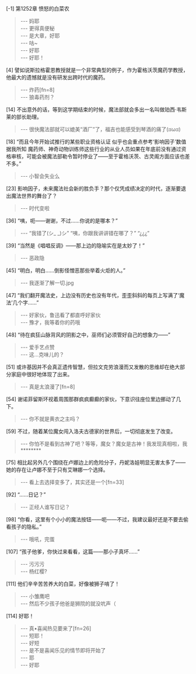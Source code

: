 
[-1] 第1252章 愤怒的白菜农
>--- 妈耶<br>
>--- 更得真便秘<br>
>--- 是大章，好耶<br>
>--- 咕~<br>
>--- 好耶<br>
>--- 好耶！<br>

[4] 譬如说斯拉格霍恩教授就是一个非常典型的例子，作为霍格沃茨魔药学教授，他最大的遗憾就是没有研发出跨时代的魔药。
>--- 炸药[fn=8]<br>
>--- 狼毒药剂？<br>

[14] 不出意外的话，等到这学期结束的时候，魔法部就会多出一名叫做珀西·韦斯莱的部长助理。
>--- 很快魔法部就可以媲美“酒厂”了，福吉也能感受到琴酒的痛了(ಡωಡ)<br>

[18] “而且今年开始试推行的某些职业资格认证 似乎也会重点参考‘影响因子’数值 据我所知 魔药师、神奇动物训练师这些行业的从业人员如果在年底前没有通过资格审核，可能会被魔法部勒令暂时停业了——至于霍格沃茨、古灵阁方面应该也差不多。”
>--- 小智会失业么<br>

[23] 影响因子，未来魔法社会新的胜负手？那个仅凭成绩决定的时代，逐渐要退出魔法世界的舞台了？
>--- 时代变啦<br>

[36] “咦，呃——谢谢，不过……你说的是哪本？”
>--- “我错了(シ_ _)シ”
“咦，你跟我讲讲错在哪了？”
“¿¿¿”<br>

[39] “当然是《唱唱反调》——那上边的隐喻实在是太妙了！”
>--- 恶政隐<br>

[45] “明白，明白……倒影怪憎恶那些举着火炬的人。”
>--- 我逐渐了解一切.jpg<br>

[47] “我们翻开魔法史，上边没有历史也没有年代，歪歪斜斜的每页上写满了‘魔法’几个字……”
>--- 好家伙，鲁迅看了都直呼好家伙<br>
>--- 豫才，我等着你的药哦<br>

[48] “待在疯狂山脉背风的阴影之中，巫师们必须管好自己的想象力——”
>--- 爱手艺点赞<br>
>--- 这…克味儿的？<br>

[51] 或许基因并不会真正遗传智慧，但拉文克劳浪漫而又发散的思维却在绝大部分家庭中很好地体现了出来。
>--- 真是太浪漫了[fn=8]<br>

[54] 谢诺菲留斯环视着周围那群疯疯癫癫的家伙，下意识往座位里边挪动了几下。
>--- 你不就是黄衣之主吗？<br>

[59] 不过，随着某位魔女闯入洛夫古德家的世界后，一切彻底发生了改变。
>--- 你怕不是看到古神了吧？等等，魔女？魔女是古神！我发现真相啦，我********<br>

[75] 相比起另外几个围绕在卢娜边上的危险分子，丹妮洛娃明显无害太多了——她的存在让卢娜不至于只有艾琳娜一个选择。
>--- 看上去选择变多了，其实还是一个[fn=33]<br>

[92] “……日记？”
>--- 正经人谁写日记？<br>

[98] “你看，这里有个小小的魔法按钮——呃——不过，我建议最好还是不要去偷看孩子的隐私。”
>--- 哦吼，完蛋<br>

[107] “孩子他爹，你快过来看看，这篇——那小子真坏……”
>--- 污污污<br>
>--- 杨红樱?<br>

[111] 他们辛辛苦苦养大的白菜，好像被狮子啃了！
>--- 小雏鹰吧<br>
>--- 然后不少孩子他爸是狮院的就没吭声（<br>

[114] 好耶！
>--- 真•喜闻热见要来了[fn=26]<br>
>--- 短耶！<br>
>--- 好短<br>
>--- 是不是喜闻乐见的情节即将开始了<br>
>--- 耶<br>
>--- 好耶<br>
